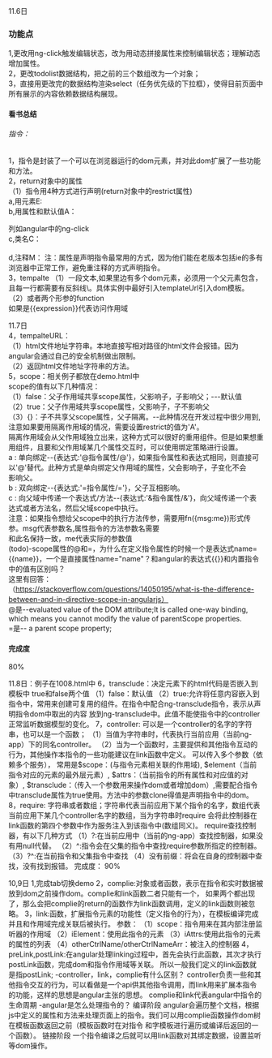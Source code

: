 11.6日<br>
### 功能点<br>
1,更改用ng-click触发编辑状态，改为用动态拼接属性来控制编辑状态；理解动态增加属性。<br>
2，更改todolist数据结构，把之前的三个数组改为一个对象；<br>
3，直接用更改完的数据结构渲染select（任务优先级的下拉框），使得目前页面中所有展示的内容依赖数据结构展现。<br>
#### 看书总结<br>
###### 指令：<br>
1，指令是封装了一个可以在浏览器运行的dom元素，并对此dom扩展了一些功能和方法。<br>
2，return对象中的属性<br>
   （1）指令用4种方式进行声明(return对象中的restrict属性) <br>
        a,用元素E:<my-directive></my-directive> <br>
        b,用属性和默认值A：<div my-directive="值/表达式"></div> 列如angular中的ng-click <br>
        c,类名C：<div class="my-directive:值/表达式"></div>   <br>
        d,注释M：
        注：属性是声明指令最常用的方式，因为他们能在老版本包括ie的多有浏览器中正常工作，避免重注释的方式声明指令。<br>
3，tempalte
（1）一段文本,如果里边有多个dom元素，必须用一个父元素包含，且每一行都需要有反斜线\。具体实例中最好引入templateUrl引入dom模板。<br>
（2）或者两个形参的function<br>
如果是{{expression}}代表访问作用域

11.7日<br>
4，tempalteURL：<br>
（1）html文件地址字符串。本地直接写相对路径的html文件会报错。因为angular会通过自己的安全机制做出限制。<br>
（2）返回html文件地址字符串的方法。<br>
5，scope：相关例子都放在demo.html中<br>
scope的值有以下几种情况：<br>
（1）false：父子作用域共享scope属性，父影响子，子影响父；---默认值<br>
（2）true：父子作用域共享scope属性，父影响子，子不影响父<br>
（3）{}：子不共享父scope属性，父子隔离。--此种情况在开发过程中很少用到,注意如果要用隔离作用域的情况，需要设置restrict的值为'A'。<br>
隔离作用域会从父作用域独立出来，这种方式可以很好的重用组件。但是如果想重用组件，且要和父作用域某几个属性交互时，可以使用绑定策略进行设置。<br>
    a : 单向绑定--{表达式:'@指令属性/@'}，如果指令属性和表达式相同，则直接可以'@'替代。此种方式是单向绑定父作用域的属性，父会影响子，子变化不会<br>
      影响父。<br>
    b : 双向绑定--{表达式:'=指令属性/='}，父子互相影响。<br>
    c : 向父域中传递一个表达式/方法--{表达式:'&指令属性/&'}，向父域传递一个表达式或者方法名，然后父域scope中执行。<br>
      注意：如果指令想给父scope中的执行方法传参，需要用fn({msg:me})形式传参。msg代表参数名,属性指令的方法参数名需要<br>
            和此名保持一致，me代表实际的参数值<br>
(todo)-scope属性的@和=，为什么在定义指令属性的时候一个是表达式name={{name}}，一个是直接属性name="name"？和angular的表达式{{}}和内置指令中的值有区别吗？<br>
这里有回答：<br>
（https://stackoverflow.com/questions/14050195/what-is-the-difference-between-and-in-directive-scope-in-angularjs）<br>
@是--evaluated value of the DOM attribute;It is called one-way binding, which means you cannot modify the value of parentScope properties.<br>
=是-- a parent scope property;<br>

#### 完成度<br>
80%<br>


11.8日：例子在1008.html中
6，transclude：决定元素下的html代码是否嵌入到模板中
true和false两个值
（1）false：默认值
（2）true:允许将任意内容嵌入到指令中，常用来创建可复用的组件。在指令中配合ng-transclude指令，表示从声明指令dom中取出的内容
放到ng-transclude中。此值不能使指令中的controller正常监听数据模型的变化。
7，controller:
可以是一个controller的名字的字符串，也可以是一个函数；
（1）当值为字符串时，代表执行当前应用（当前ng-app）下的同名controller。
（2）当为一个函数时，主要提供和其他指令互动的行为，其他操作本指令的一些功能建议在link函数中定义。
     可以传入多个参数（依赖多个服务），
    常用是$scope：(与指令元素相关联的作用域),
    $element（当前指令对应的元素的最外层元素）,
    $attrs：（当前指令的所有属性和对应值的对象）,
    $transclude：（传入一个参数用来操作dom或者增加dom）,需要配合指令中transclude属性为true使用。方法中的参数clone得值是声明指令中的dom。
8，require:
字符串或者数组；字符串代表当前应用下某个指令的名字，数组代表当前应用下某几个controller名字的数组，当为字符串时require
会将此控制器在link函数的第四个参数中作为服务注入到该指令中(数组同义)。
require查找控制器，有以下几种方式
（1）?:在当前应用中（当前的ng-app）查找控制器，如果没有用null代替。
（2）^:指令会在父集的指令中查找require参数所指定的控制器。
（3）?^:在当前指令和父集指令中查找
（4）没有前缀：将会在自身的控制器中查找，没有找到报错。
完成度：
90%

10,9日
1,完成tab切换demo
2，complie:对象或者函数，表示在指令和实时数据被放到dom之前操作dom。complie和link函数二者只能有一个，
如果两个都出现了，那么会把complie的return的函数作为link函数调用，定义的link函数则被忽略。
3，link:函数，扩展指令元素的功能性（定义指令的行为），在模板编译完成并且和作用域完成关联后被执行。
参数：
（1）scope：指令用来在其内部注册监听器的作用域
（2）iElement：使用此指令的元素
（3）iAttrs:使用此指令的元素的属性的列表
（4）otherCtrlName/otherCtrlNameArr：被注入的控制器
4，preLink,postLink:在angular处理linking过程中，首先会执行此函数，其次才执行postLink函数，完成dom和指令作用域等关联。
所以一般我们定义的link函数就是指postLink;
-controller，link，complie有什么区别？
controller负责一些和其他指令交互的行为，可以看做是一个api供其他指令调用，而link用来扩展本指令的功能，这样的思想是angular主张的思想。
complie和link代表angular中指令的生命周期
-angular是怎么处理指令的？
编译阶段
angular会遍历整个文档，根据js中定义的属性和方法来处理页面上的指令。我们可以用complie函数操作dom树在模板函数返回之前（模板函数时在对指令
和字模板进行遍历或编译后返回的一个函数）。
链接阶段
一个指令编译之后就可以用link函数对其绑定数据，设置监听等dom操作。



















